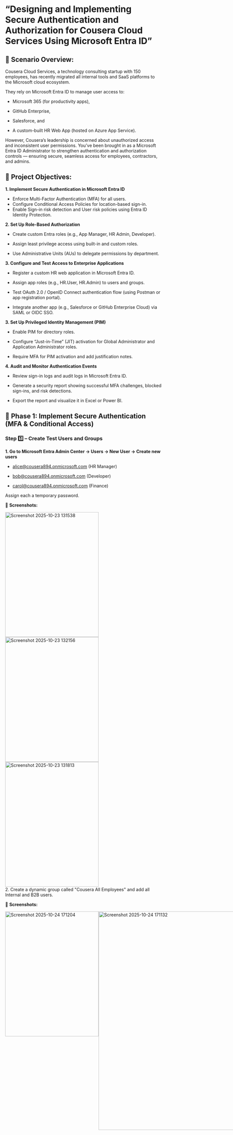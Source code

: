 # “Designing and Implementing Secure Authentication and Authorization for Cousera Cloud Services Using Microsoft Entra ID”

## 🏢 Scenario Overview:

Cousera Cloud Services, a technology consulting startup with 150 employees, has recently migrated all internal tools and SaaS platforms to the Microsoft cloud ecosystem.

They rely on Microsoft Entra ID to manage user access to:

- Microsoft 365 (for productivity apps),

- GitHub Enterprise,

- Salesforce, and

- A custom-built HR Web App (hosted on Azure App Service).

However, Cousera’s leadership is concerned about unauthorized access and inconsistent user permissions.
You’ve been brought in as a Microsoft Entra ID Administrator to strengthen authentication and authorization controls — ensuring secure, seamless access for employees, contractors, and admins.

## 🧠 Project Objectives:
**1. Implement Secure Authentication in Microsoft Entra ID**
- Enforce Multi-Factor Authentication (MFA) for all users.
- Configure Conditional Access Policies for location-based sign-in.
- Enable Sign-in risk detection and User risk policies using Entra ID Identity Protection.

**2. Set Up Role-Based Authorization**

- Create custom Entra roles (e.g., App Manager, HR Admin, Developer).

- Assign least privilege access using built-in and custom roles.

- Use Administrative Units (AUs) to delegate permissions by department.

**3. Configure and Test Access to Enterprise Applications**

- Register a custom HR web application in Microsoft Entra ID.

- Assign app roles (e.g., HR.User, HR.Admin) to users and groups.

- Test OAuth 2.0 / OpenID Connect authentication flow (using Postman or app registration portal).

- Integrate another app (e.g., Salesforce or GitHub Enterprise Cloud) via SAML or OIDC SSO.

**3. Set Up Privileged Identity Management (PIM)**

- Enable PIM for directory roles.

- Configure “Just-in-Time” (JIT) activation for Global Administrator and Application Administrator roles.

- Require MFA for PIM activation and add justification notes.

**4. Audit and Monitor Authentication Events**

- Review sign-in logs and audit logs in Microsoft Entra ID.

- Generate a security report showing successful MFA challenges, blocked sign-ins, and risk detections.

- Export the report and visualize it in Excel or Power BI.
   

## 🧱 Phase 1: Implement Secure Authentication (MFA & Conditional Access)
### Step 1️⃣ – Create Test Users and Groups

**1. Go to Microsoft Entra Admin Center → Users → New User → Create new users**

  - alice@cousera894.onmicrosoft.com (HR Manager)

  - bob@cousera894.onmicrosoft.com (Developer)

  - carol@cousera894.onmicrosoft.com (Finance)

Assign each a temporary password.

📸 **Screenshots:** 

<div>
<img width="300" height="400" alt="Screenshot 2025-10-23 131538" src="https://github.com/user-attachments/assets/b78c491c-08ca-4cb7-8a9d-44bbebcf0085" />
<img width="300" height="400" alt="Screenshot 2025-10-23 132156" src="https://github.com/user-attachments/assets/d5905b48-aa9d-4eab-aac1-2fe4bd4a188c" />
<img width="300" height="400" alt="Screenshot 2025-10-23 131813" src="https://github.com/user-attachments/assets/a0233b88-789b-4afd-9618-1c5db1be0ab8" />
</div>  
2. Create a dynamic group called "Cousera All Employees" and add all Internal and B2B users.
   
📸 **Screenshots:**
<div style="display: flex; justify-content: top;">
<img width="300" height="400" alt="Screenshot 2025-10-24 171204" src="https://github.com/user-attachments/assets/ac1068f5-953e-4d24-94ee-5d8eeb95822f" />
<img width="600" height="700" alt="Screenshot 2025-10-24 171132" src="https://github.com/user-attachments/assets/b76dd041-270e-4944-b595-66665e13a05b" />
</div>
